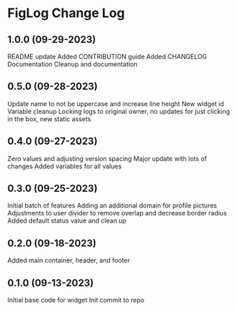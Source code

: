 # FigLog Change Log

## 1.0.0 (09-29-2023)

README update
Added CONTRIBUTION guide
Added CHANGELOG
Documentation
Cleanup and documentation

## 0.5.0 (09-28-2023)

Update name to not be uppercase and increase line height
New widget id
Variable cleanup
Locking logs to original owner, no updates for just clicking in the box, new static assets

## 0.4.0 (09-27-2023)

Zero values and adjusting version spacing
Major update with lots of changes
Added variables for all values

## 0.3.0 (09-25-2023)

Initial batch of features
Adding an additional domain for profile pictures
Adjustments to user divider to remove overlap and decrease border radius
Added default status value and clean up

## 0.2.0 (09-18-2023)

Added main container, header, and footer

## 0.1.0 (09-13-2023)

Initial base code for widget
Init commit to repo
